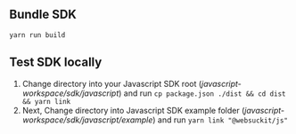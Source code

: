 ## Bundle SDK

`yarn run build`

## Test SDK locally

1. Change directory into your Javascript SDK root (*javascript-workspace/sdk/javascript*) and run  `cp package.json ./dist && cd dist && yarn link`
2. Next, Change directory into Javascript SDK example folder (*javascript-workspace/sdk/javascript/example*) and run `yarn link "@websuckit/js"`